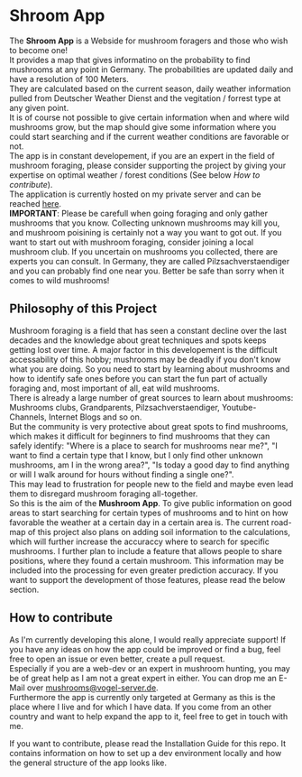 # Shroom App

The **Shroom App** is a Webside for mushroom foragers and those who wish to become one!<br>
It provides a map that gives informatino on the probability to find mushrooms at any point in Germany. The probabilities are updated daily and have a resolution of 100 Meters.<br>
They are calculated based on the current season, daily weather information pulled from Deutscher Weather Dienst and the vegitation / forrest type at any given point.<br>
It is of course not possible to give certain information when and where wild mushrooms grow, but the map should give some information where you could start searching and if the current weather conditions are favorable or not.<br>
The app is in constant developement, if you are an expert in the field of mushroom foraging, please consider supporting the project by giving your expertise on optimal weather / forest conditions (See below *How to contribute*).<br>
The application is currently hosted on my private server and can be reached [here](https://vogel-server.de).<br>
**IMPORTANT**: Please be carefull when going foraging and only gather mushrooms that you know. Collecting unknown mushrooms may kill you, and mushroom poisining is certainly not a way you want to got out. If you want to start out with mushroom foraging, consider joining a local mushroom club. If you uncertain on mushrooms you collected, there are experts you can consult. In Germany, they are called Pilzsachverstaendiger and you can probably find one near you. Better be safe than sorry when it comes to wild mushrooms!

## Philosophy of this Project
Mushroom foraging is a field that has seen a constant decline over the last decades and the knowledge about great techniques and spots keeps getting lost over time. A major factor in this developement is the difficult accessability of this hobby; mushrooms may be deadly if you don't know what you are doing. So you need to start by learning about mushrooms and how to identify safe ones before you can start the fun part of actually foraging and, most important of all, eat wild mushrooms.<br> 
There is already a large number of great sources to learn about mushrooms: Mushrooms clubs, Grandparents, Pilzsachverstaendiger, Youtube-Channels, Internet Blogs and so on.<br>
But the community is very protective about great spots to find mushrooms, which makes it difficult for beginners to find mushrooms that they can safely identify: "Where is a place to search for mushrooms near me?", "I want to find a certain type that I know, but I only find other unknown mushrooms, am I in the wrong area?", "Is today a good day to find anything or will I walk around for hours without finding a single one?".<br>
This may lead to frustration for people new to the field and maybe even lead them to disregard mushroom foraging all-together.<br>
So this is the aim of the **Mushroom App**. To give public information on good areas to start searching for certain types of mushrooms and to hint on how favorable the weather at a certain day in a certain area is. The current road-map of this project also plans on adding soil information to the calculations, which will further increase the accuraccy where to search for specific mushrooms. I further plan to include a feature that allows people to share positions, where they found a certain mushroom. This information may be included into the processing for even greater prediction accuracy. If you want to support the development of those features, please read the below section. 

## How to contribute
As I'm currently developing this alone, I would really appreciate support! If you have any ideas on how the app could be improved or find a bug, feel free to open an issue or even better, create a pull request.<br>
Especially if you are a web-dev or an expert in mushroom hunting, you may be of great help as I am not a great expert in either. You can drop me an E-Mail over <mushrooms@vogel-server.de>.<br>
Furthermore the app is currently only targeted at Germany as this is the place where I live and for which I have data. If you come from an other country and want to help expand the app to it, feel free to get in touch with me.

If you want to contribute, please read the Installation Guide for this repo. It contains information on how to set up a dev environment locally and how the general structure of the app looks like.


